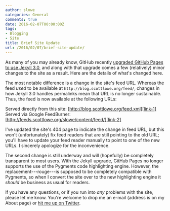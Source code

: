 ```yaml
---
author: slowe
categories: General
comments: true
date: 2016-02-07T00:00:00Z
tags:
- Blogging
- Site
title: Brief Site Update
url: /2016/02/07/brief-site-update/
---
```


As many of you may already know, GitHub recently [upgraded GitHub Pages to use Jekyll 3.0][link-3], and along with that upgrade comes a few (relatively) minor changes to the site as a result. Here are the details of what's changed here.

The most notable difference is a change in the site's feed URL. Whereas the feed _used_ to be available at `http://blog.scottlowe.org/feed/`, changes in how Jekyll 3.0 handles permalinks mean that URL is no longer sustainable. Thus, the
feed is now available at the following URLs:

Served directly from this site: [http://blog.scottlowe.org/feed.xml][link-1]  
Served via Google FeedBurner: [http://feeds.scottlowe.org/slowe/content/feed/][link-2]

I've updated the site's 404 page to indicate the change in feed URL, but this won't (unfortunately) fix feed readers that are still pointing to the old URL; you'll have to update your feed reader manually to point to one of the new URLs. I sincerely apologize for the inconvenience.

The second change is still underway and will (hopefully) be completely transparent to most users. With the Jekyll upgrade, GitHub Pages no longer supports the use of the Pygments code highlighting engine. However, the replacement---rouge---is supposed to be completely compatible with Pygments, so when I convert the site over to the new highlighting engine it _should_ be business as usual for readers.

If you have any questions, or if you run into _any_ problems with the site, please let me know. You're welcome to drop me an e-mail (address is on my About page) or [hit me up on Twitter][link-4].



[link-1]: http://blog.scottlowe.org/feed.xml
[link-2]: http://feeds.scottlowe.org/slowe/content/feed/
[link-3]: https://github.com/blog/2100-github-pages-now-faster-and-simpler-with-jekyll-3-0
[link-4]: https://twitter.com/scott_lowe
